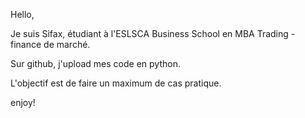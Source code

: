 Hello,

Je suis Sifax, étudiant à l'ESLSCA Business School en MBA Trading - finance de marché.

Sur github, j'upload mes code en python.

L'objectif est de faire un maximum de cas pratique.

enjoy!
